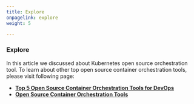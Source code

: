 ```yaml
---
title: Explore
onpagelink: explore
weight: 5

---
```


### **Explore**

In this article we discussed about Kubernetes open source orchestration tool. To learn about other top open source container orchestration tools, please visit following page:

*   **[Top 5 Open Source Container Orchestration Tools for DevOps](https://blog.containerize.com/2021/10/11/top-5-open-source-container-orchestration-tools-for-devops-in-2021/)**
*   **[Open Source Container Orchestration Tools](https://products.containerize.com/devops/)**
 